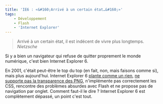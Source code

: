 ```yaml
---
title: 'IE6 : «&#160;Arrivé à un certain état…&#160;»'
tags:
    - Développement
    - Flash
    - 'Internet Explorer'
---
```


> Arrivé à un certain état, il est indécent de vivre plus longtemps.  
>  <cite>Nietzsche</cite>

Si y a bien un navigateur qui refuse de quitter proprement le monde numérique,
c'est bien Internet Explorer 6.

En 2001, c'était peut-être le top du top (en fait, non, mais faisons comme si),
mais plus aujourd'hui. Internet Explorer 6
[plante comme un rien](http://secunia.com/advisories/product/12366/),
[ne supporte pas la transparence des PNG](http://support.microsoft.com/kb/294714),
n'implémente pas correctement les CSS, rencontre des problèmes absurdes avec
Flash et ne propose pas de navigation par onglet. Comment faut-il le dire&nbsp;?
Internet Explorer 6 est complètement dépassé, un point c'est tout.
